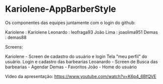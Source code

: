 # Kariolene-AppBarberStyle

 Os componentes das equipes juntamente com o login do github:
 
 Kariolene : Kariolene
 Leonardo  : leofraga93
 João Lima : joaolima951
 Demas     : demas88

Screens:

Kariolene - Screen de cadastro do usuário e login
            Tela "meu perfil" do usuário.
            Login e cadastro das barbearias
Leoanardo - Screen de Busca das barbearias
          - Agendar 
Demas     - Favoritos
João      - Home do usuário

Video da apresentação:
https://www.youtube.com/watch?v=K6p4_6BfQVE
